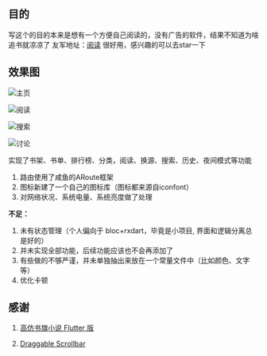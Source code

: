 ## 目的
写这个的目的本来是想有一个方便自己阅读的，没有广告的软件，结果不知道为啥追书就凉凉了
友军地址：[阅读](https://github.com/leaf-fade/MyBookshelf)
很好用，感兴趣的可以去star一下

## 效果图
![主页](https://upload-images.jianshu.io/upload_images/5999599-20bc9ee89dbe97b2.png?imageMogr2/auto-orient/strip%7CimageView2/2/w/240)

![阅读](https://upload-images.jianshu.io/upload_images/5999599-56fb89234df796a3.png?imageMogr2/auto-orient/strip%7CimageView2/2/w/240)

![搜索](https://upload-images.jianshu.io/upload_images/5999599-475d810fc76fe3bd.png?imageMogr2/auto-orient/strip%7CimageView2/2/w/240)

![讨论](https://upload-images.jianshu.io/upload_images/5999599-4ff286f34289afed.png?imageMogr2/auto-orient/strip%7CimageView2/2/w/240)


实现了书架、书单、排行榜、分类，阅读、换源、搜索、历史、夜间模式等功能

1. 路由使用了咸鱼的ARoute框架
2. 图标新建了一个自己的图标库（图标都来源自iconfont）
3. 对网络状况、系统电量、系统亮度做了处理

**不足：**

1. 未有状态管理（个人偏向于 bloc+rxdart，毕竟是小项目, 界面和逻辑分离总是好的）
2. 并未实现全部功能，后续功能应该也不会再添加了
3. 有些做的不够严谨，并未单独抽出来放在一个常量文件中（比如颜色、文字等）
4. 优化卡顿

## 感谢
1. [高仿书旗小说 Flutter 版](https://github.com/huanxsd/flutter_shuqi)

2. [Draggable Scrollbar](https://github.com/fluttercommunity/flutter-draggable-scrollbar)


